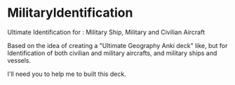 # MilitaryIdentification
Ultimate Identification for : Military Ship, Military and Civilian Aircraft

Based on the idea of creating a "Ultimate Geography Anki deck" like, but for Identification of both civilian and military aircrafts, and military ships and vessels.

I'll need you to help me to built this deck.

